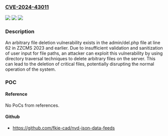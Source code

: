 ### [CVE-2024-43011](https://cve.mitre.org/cgi-bin/cvename.cgi?name=CVE-2024-43011)
![](https://img.shields.io/static/v1?label=Product&message=n%2Fa&color=blue)
![](https://img.shields.io/static/v1?label=Version&message=n%2Fa&color=blue)
![](https://img.shields.io/static/v1?label=Vulnerability&message=n%2Fa&color=brighgreen)

### Description

An arbitrary file deletion vulnerability exists in the admin/del.php file at line 62 in ZZCMS 2023 and earlier. Due to insufficient validation and sanitization of user input for file paths, an attacker can exploit this vulnerability by using directory traversal techniques to delete arbitrary files on the server. This can lead to the deletion of critical files, potentially disrupting the normal operation of the system.

### POC

#### Reference
No PoCs from references.

#### Github
- https://github.com/fkie-cad/nvd-json-data-feeds

